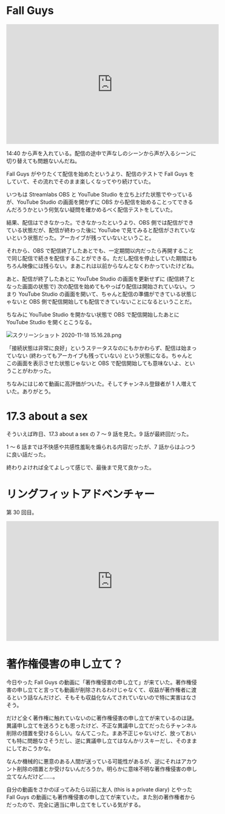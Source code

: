 # Fall Guys
<iframe width="560" height="315" src="https://www.youtube.com/embed/J3DWPxhkDPg" frameborder="0" allow="accelerometer; autoplay; clipboard-write; encrypted-media; gyroscope; picture-in-picture" allowfullscreen></iframe>

14:40 から声を入れている。配信の途中で声なしのシーンから声が入るシーンに切り替えても問題ないんだね。

Fall Guys がやりたくて配信を始めたというより、配信のテストで Fall Guys をしていて、その流れでそのまま楽しくなってやり続けていた。

いつもは Streamlabs OBS と YouTube Studio を立ち上げた状態でやっているが、YouTube Studio の画面を開かずに OBS から配信を始めることってできるんだろうかという何気ない疑問を確かめるべく配信テストをしていた。

結果、配信はできなかった。できなかったというより、OBS 側では配信ができている状態だが、配信が終わった後に YouTube で見てみると配信がされていないという状態だった。アーカイブが残っていないということ。

それから、OBS で配信終了したあとでも、一定期間以内だったら再開することで同じ配信で続きを配信することができる。ただし配信を停止していた期間はもちろん映像には残らない。まあこれは以前からなんとなくわかっていたけどね。

あと、配信が終了したあとに YouTube Studio の画面を更新せずに (配信終了となった画面の状態で) 次の配信を始めてもやっぱり配信は開始されていない。つまり YouTube Studio の画面を開いて、ちゃんと配信の準備ができている状態じゃないと OBS 側で配信開始しても配信できていないことになるということだ。

ちなみに YouTube Studio を開かない状態で OBS で配信開始したあとに YouTube Studio を開くとこうなる。

![スクリーンショット 2020-11-18 15.16.28.png](https://noraworld.github.io/box-bulbasaur/2020/11/04adc9ab0e1662c6bcfd0b6351da236a83b18aba67a9aea581c0d25e1f61349c.png)

「接続状態は非常に良好」というステータスなのにもかかわらず、配信は始まっていない (終わってもアーカイブも残っていない) という状態になる。ちゃんとこの画面を表示させた状態じゃないと OBS で配信開始しても意味ないよ、ということがわかった。

ちなみにはじめて動画に高評価がついた。そしてチャンネル登録者が 1 人増えていた。ありがとう。

# 17.3 about a sex
そういえば昨日、17.3 about a sex の 7 〜 9 話を見た。9 話が最終回だった。

1 〜 6 話までは不快感や共感性羞恥を煽られる内容だったが、7 話からはふつうに良い話だった。

終わりよければ全てよしって感じで、最後まで見て良かった。

# リングフィットアドベンチャー
第 30 回目。

<iframe width="560" height="315" src="https://www.youtube.com/embed/EEdaD9OYTMI" frameborder="0" allow="accelerometer; autoplay; clipboard-write; encrypted-media; gyroscope; picture-in-picture" allowfullscreen></iframe>

# 著作権侵害の申し立て？
今日やった Fall Guys の動画に「著作権侵害の申し立て」が来ていた。著作権侵害の申し立てと言っても動画が削除されるわけじゃなくて、収益が著作権者に渡るという話なんだけど、そもそも収益化なんてされていないので特に実害はなさそう。

だけど全く著作権に触れていないのに著作権侵害の申し立てが来ているのは謎。異議申し立てを送ろうとも思ったけど、不正な異議申し立てだったらチャンネル削除の措置を受けるらしい。なんてこった。まあ不正じゃないけど、放っておいても特に問題なさそうだし、逆に異議申し立てはなんかリスキーだし、そのままにしておこうかな。

なんか機械的に悪意のある人間が送っている可能性があるが、逆にそれはアカウント削除の措置とか受けないんだろうか。明らかに意味不明な著作権侵害の申し立てなんだけど……。

自分の動画をさかのぼってみたら以前に友人 (this is a private diary) とやった Fall Guys の動画にも著作権侵害の申し立てが来ていた。また別の著作権者からだったので、完全に適当に申し立てをしている気がする。
